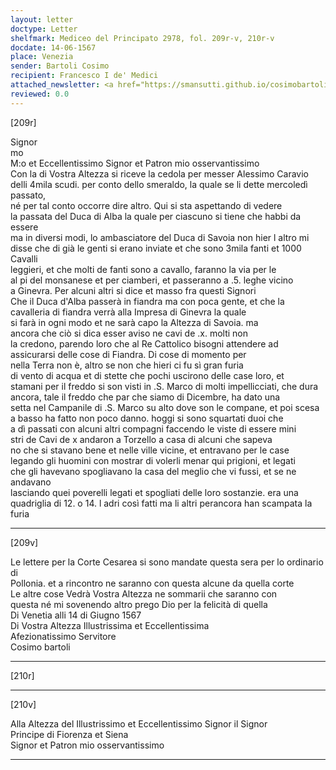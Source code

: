 ```yaml
---
layout: letter
doctype: Letter
shelfmark: Mediceo del Principato 2978, fol. 209r-v, 210r-v
docdate: 14-06-1567
place: Venezia
sender: Bartoli Cosimo
recipient: Francesco I de' Medici
attached_newsletter: <a href="https://smansutti.github.io/cosimobartoli/texts/3080_022/">3080_022</a>
reviewed: 0.0
---
```


[209r]  
  
  
Signor  
mo  
M:o et Eccellentissimo Signor et Patron mio osservantissimo  
Con la di Vostra Altezza si riceve la cedola per messer Alessimo Caravio  
delli 4mila scudi. per conto dello smeraldo, la quale se li dette mercoledì passato,  
né per tal conto occorre dire altro. Qui si sta aspettando di vedere  
la passata del Duca di Alba la quale per ciascuno si tiene che habbi da essere  
ma in diversi modi, lo ambasciatore del Duca di Savoia non hier l altro mi  
disse che di già le genti si erano inviate et che sono 3mila fanti et 1000 Cavalli  
leggieri, et che molti de fanti sono a cavallo, faranno la via per le  
al pi del monsanese et per ciamberi, et passeranno a .5. leghe vicino  
a Ginevra. Per alcuni altri si dice et masso fra questi Signori  
Che il Duca d'Alba passerà in fiandra ma con poca gente, et che la  
cavalleria di fiandra verrà alla Impresa di Ginevra la quale  
si farà in ogni modo et ne sarà capo la Altezza di Savoia. ma  
ancora che ciò si dica esser aviso ne cavi de .x. molti non  
la credono, parendo loro che al Re Cattolico bisogni attendere ad  
assicurarsi delle cose di Fiandra. Di cose di momento per  
nella Terra non è, altro se non che hieri ci fu sì gran furia  
di vento di acqua et di stette che pochi uscirono delle case loro, et  
stamani per il freddo si son visti in .S. Marco di molti impellicciati, che dura  
ancora, tale il freddo che par che siamo di Dicembre, ha dato una  
setta nel Campanile di .S. Marco su alto dove son le compane, et poi scesa  
a basso ha fatto non poco danno. hoggi si sono squartati duoi che  
a dì passati con alcuni altri compagni faccendo le viste di essere mini  
stri de Cavi de x andaron a Torzello a casa di alcuni che sapeva  
no che si stavano bene et nelle ville vicine, et entravano per le case  
legando gli huomini con mostrar di volerli menar qui prigioni, et legati  
che gli havevano spogliavano la casa del meglio che vi fussi, et se ne andavano  
lasciando quei poverelli legati et spogliati delle loro sostanzie. era una  
quadriglia di 12. o 14. l adri così fatti ma li altri perancora han scampata la  
furia  
  
---  

[209v]  
  
  
Le lettere per la Corte Cesarea si sono mandate questa sera per lo ordinario di  
Pollonia. et a rincontro ne saranno con questa alcune da quella corte  
Le altre cose Vedrà Vostra Altezza ne sommarii che saranno con  
questa né mi sovenendo altro prego Dio per la felicità di quella  
Di Venetia alli 14 di Giugno 1567  
Di Vostra Altezza Illustrissima et Eccellentissima  
Afezionatissimo Servitore  
Cosimo bartoli  
  
---  

[210r]  
  
  
  
---  

[210v]  
  
  
Alla Altezza del Illustrissimo et Eccellentissimo Signor il Signor  
Principe di Fiorenza et Siena  
Signor et Patron mio osservantissimo  
  
---  

